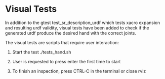 # Visual Tests

In addition to the gtest test_sr_description_urdf which tests xacro expansion and resulting urdf validity, 
visual tests have been added to check if the generated urdf produce the desired hand with the correct joints.

The visual tests are scripts that require user interaction:

1. Start the test
  ./tests_hand.sh

2. User is requested to press enter the first time to start
3. To finish an inspection, press CTRL-C in the terminal or close rviz
